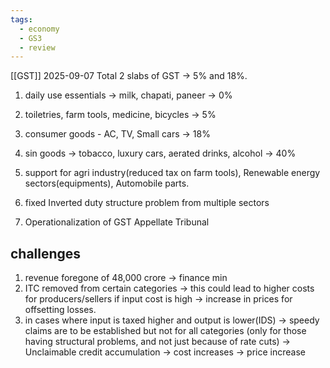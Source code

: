 ```yaml
---
tags:
  - economy
  - GS3
  - review
---
```

[[GST]]
2025-09-07
Total 2 slabs of GST -> 5% and 18%.
1. daily use essentials -> milk, chapati, paneer -> 0%
2. toiletries, farm tools, medicine, bicycles -> 5%
3. consumer goods - AC, TV, Small cars -> 18%
4. sin goods -> tobacco, luxury cars, aerated drinks, alcohol -> 40%

5. support for agri industry(reduced tax on farm tools), Renewable energy sectors(equipments), Automobile parts.
6. fixed Inverted duty structure problem from multiple sectors

7. Operationalization of GST Appellate Tribunal
## challenges
1. revenue foregone of 48,000 crore -> finance min
2. ITC removed from certain categories -> this could lead to higher costs for producers/sellers if input cost is high -> increase in prices for offsetting losses.
3. in cases where input is taxed higher and output is lower(IDS) -> speedy claims are to be established but not for all categories (only for those having structural problems, and not just because of rate cuts) -> Unclaimable credit accumulation -> cost increases -> price increase